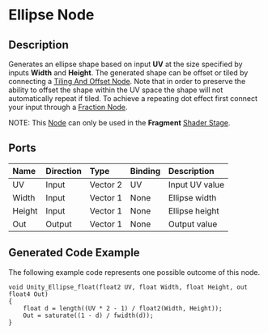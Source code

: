 # Ellipse Node

## Description

Generates an ellipse shape based on input **UV** at the size specified by inputs **Width** and **Height**. The generated shape can be offset or tiled by connecting a [Tiling And Offset Node](Tiling-And-Offset-Node.md). Note that in order to preserve the ability to offset the shape within the UV space the shape will not automatically repeat if tiled. To achieve a repeating dot effect first connect your input through a [Fraction Node](Fraction-Node.md).

NOTE: This [Node](Node.md) can only be used in the **Fragment** [Shader Stage](Shader-Stage.md).

## Ports

| Name        | Direction           | Type  | Binding | Description |
|:------------ |:-------------|:-----|:---|:---|
| UV      | Input | Vector 2 | UV | Input UV value |
| Width      | Input | Vector 1 | None | Ellipse width |
| Height      | Input | Vector 1 | None | Ellipse height |
| Out | Output      |    Vector 1 | None | Output value |

## Generated Code Example

The following example code represents one possible outcome of this node.

```
void Unity_Ellipse_float(float2 UV, float Width, float Height, out float4 Out)
{
    float d = length((UV * 2 - 1) / float2(Width, Height));
    Out = saturate((1 - d) / fwidth(d));
}
```